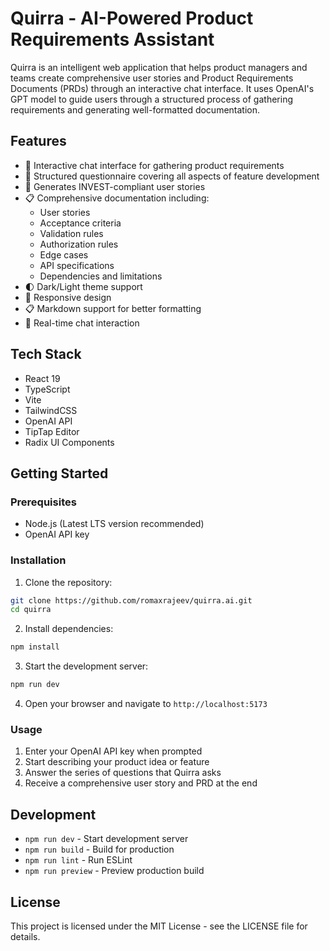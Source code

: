 # Quirra - AI-Powered Product Requirements Assistant

Quirra is an intelligent web application that helps product managers and teams create comprehensive user stories and Product Requirements Documents (PRDs) through an interactive chat interface. It uses OpenAI's GPT model to guide users through a structured process of gathering requirements and generating well-formatted documentation.

## Features

- 🤖 Interactive chat interface for gathering product requirements
- 📝 Structured questionnaire covering all aspects of feature development
- 🎯 Generates INVEST-compliant user stories
- 📋 Comprehensive documentation including:
  - User stories
  - Acceptance criteria
  - Validation rules
  - Authorization rules
  - Edge cases
  - API specifications
  - Dependencies and limitations
- 🌓 Dark/Light theme support
- 📱 Responsive design
- 📋 Markdown support for better formatting
- 🔄 Real-time chat interaction

## Tech Stack

- React 19
- TypeScript
- Vite
- TailwindCSS
- OpenAI API
- TipTap Editor
- Radix UI Components

## Getting Started

### Prerequisites

- Node.js (Latest LTS version recommended)
- OpenAI API key

### Installation

1. Clone the repository:

```bash
git clone https://github.com/romaxrajeev/quirra.ai.git
cd quirra
```

2. Install dependencies:

```bash
npm install
```

3. Start the development server:

```bash
npm run dev
```

4. Open your browser and navigate to `http://localhost:5173`

### Usage

1. Enter your OpenAI API key when prompted
2. Start describing your product idea or feature
3. Answer the series of questions that Quirra asks
4. Receive a comprehensive user story and PRD at the end

## Development

- `npm run dev` - Start development server
- `npm run build` - Build for production
- `npm run lint` - Run ESLint
- `npm run preview` - Preview production build

## License

This project is licensed under the MIT License - see the LICENSE file for details.
